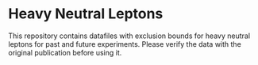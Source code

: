 # Heavy Neutral Leptons

This repository contains datafiles with exclusion bounds for heavy neutral leptons for past and future experiments.
Please verify the data with the original publication before using it.
